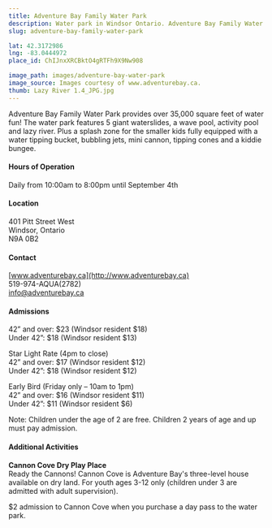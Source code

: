 ```yaml
---
title: Adventure Bay Family Water Park
description: Water park in Windsor Ontario. Adventure Bay Family Water Park provides over 35,000 square feet of water fun!
slug: adventure-bay-family-water-park

lat: 42.3172986
lng: -83.0444972
place_id: ChIJnxXRCBktO4gRTFh9X9Nw908

image_path: images/adventure-bay-water-park
image_source: Images courtesy of www.adventurebay.ca.
thumb: Lazy River 1.4_JPG.jpg
---
```


Adventure Bay Family Water Park provides over 35,000 square feet of water fun!  The water park features 5 giant waterslides, a wave pool, activity pool and lazy river.  Plus a  splash zone for the smaller kids fully equipped with a water tipping bucket, bubbling jets, mini cannon, tipping cones and a kiddie bungee.  

#### Hours of Operation
Daily from 10:00am to 8:00pm until September 4th 

#### Location
401 Pitt Street West  
Windsor, Ontario  
N9A 0B2

#### Contact
[www.adventurebay.ca](http://www.adventurebay.ca)  
519-974-AQUA(2782)  
info@adventurebay.ca   

#### Admissions
42” and over: $23 (Windsor resident $18)  
Under 42”: $18 (Windsor resident $13)  

Star Light Rate (4pm to close)  
42” and over: $17 (Windsor resident $12)  
Under 42”: $18 (Windsor resident $12)  

Early Bird (Friday only – 10am to 1pm)  
42” and over: $16 (Windsor resident $11)  
Under 42”: $11 (Windsor resident $6)  
 
Note: Children under the age of 2 are free. Children 2 years of age and up must pay admission.

#### Additional Activities
**Cannon Cove Dry Play Place**  
Ready the Cannons! Cannon Cove is Adventure Bay's three-level house available on dry land. For youth ages 3-12 only (children under 3 are admitted with adult supervision). 

$2 admission to Cannon Cove when you purchase a day pass to the water park. 
